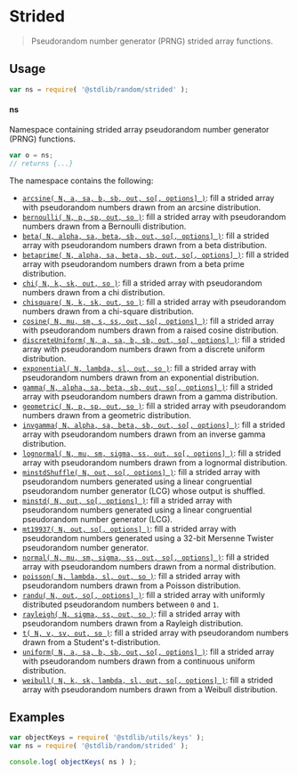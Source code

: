 <!--

@license Apache-2.0

Copyright (c) 2023 The Stdlib Authors.

Licensed under the Apache License, Version 2.0 (the "License");
you may not use this file except in compliance with the License.
You may obtain a copy of the License at

   http://www.apache.org/licenses/LICENSE-2.0

Unless required by applicable law or agreed to in writing, software
distributed under the License is distributed on an "AS IS" BASIS,
WITHOUT WARRANTIES OR CONDITIONS OF ANY KIND, either express or implied.
See the License for the specific language governing permissions and
limitations under the License.

-->

# Strided

> Pseudorandom number generator (PRNG) strided array functions.

<section class="usage">

## Usage

```javascript
var ns = require( '@stdlib/random/strided' );
```

#### ns

Namespace containing strided array pseudorandom number generator (PRNG) functions.

```javascript
var o = ns;
// returns {...}
```

The namespace contains the following:

<!-- <toc pattern="*"> -->

<div class="namespace-toc">

-   <span class="signature">[`arcsine( N, a, sa, b, sb, out, so[, options] )`][@stdlib/random/strided/arcsine]</span><span class="delimiter">: </span><span class="description">fill a strided array with pseudorandom numbers drawn from an arcsine distribution.</span>
-   <span class="signature">[`bernoulli( N, p, sp, out, so )`][@stdlib/random/strided/bernoulli]</span><span class="delimiter">: </span><span class="description">fill a strided array with pseudorandom numbers drawn from a Bernoulli distribution.</span>
-   <span class="signature">[`beta( N, alpha, sa, beta, sb, out, so[, options] )`][@stdlib/random/strided/beta]</span><span class="delimiter">: </span><span class="description">fill a strided array with pseudorandom numbers drawn from a beta distribution.</span>
-   <span class="signature">[`betaprime( N, alpha, sa, beta, sb, out, so[, options] )`][@stdlib/random/strided/betaprime]</span><span class="delimiter">: </span><span class="description">fill a strided array with pseudorandom numbers drawn from a beta prime distribution.</span>
-   <span class="signature">[`chi( N, k, sk, out, so )`][@stdlib/random/strided/chi]</span><span class="delimiter">: </span><span class="description">fill a strided array with pseudorandom numbers drawn from a chi distribution.</span>
-   <span class="signature">[`chisquare( N, k, sk, out, so )`][@stdlib/random/strided/chisquare]</span><span class="delimiter">: </span><span class="description">fill a strided array with pseudorandom numbers drawn from a chi-square distribution.</span>
-   <span class="signature">[`cosine( N, mu, sm, s, ss, out, so[, options] )`][@stdlib/random/strided/cosine]</span><span class="delimiter">: </span><span class="description">fill a strided array with pseudorandom numbers drawn from a raised cosine distribution.</span>
-   <span class="signature">[`discreteUniform( N, a, sa, b, sb, out, so[, options] )`][@stdlib/random/strided/discrete-uniform]</span><span class="delimiter">: </span><span class="description">fill a strided array with pseudorandom numbers drawn from a discrete uniform distribution.</span>
-   <span class="signature">[`exponential( N, lambda, sl, out, so )`][@stdlib/random/strided/exponential]</span><span class="delimiter">: </span><span class="description">fill a strided array with pseudorandom numbers drawn from an exponential distribution.</span>
-   <span class="signature">[`gamma( N, alpha, sa, beta, sb, out, so[, options] )`][@stdlib/random/strided/gamma]</span><span class="delimiter">: </span><span class="description">fill a strided array with pseudorandom numbers drawn from a gamma distribution.</span>
-   <span class="signature">[`geometric( N, p, sp, out, so )`][@stdlib/random/strided/geometric]</span><span class="delimiter">: </span><span class="description">fill a strided array with pseudorandom numbers drawn from a geometric distribution.</span>
-   <span class="signature">[`invgamma( N, alpha, sa, beta, sb, out, so[, options] )`][@stdlib/random/strided/invgamma]</span><span class="delimiter">: </span><span class="description">fill a strided array with pseudorandom numbers drawn from an inverse gamma distribution.</span>
-   <span class="signature">[`lognormal( N, mu, sm, sigma, ss, out, so[, options] )`][@stdlib/random/strided/lognormal]</span><span class="delimiter">: </span><span class="description">fill a strided array with pseudorandom numbers drawn from a lognormal distribution.</span>
-   <span class="signature">[`minstdShuffle( N, out, so[, options] )`][@stdlib/random/strided/minstd-shuffle]</span><span class="delimiter">: </span><span class="description">fill a strided array with pseudorandom numbers generated using a linear congruential pseudorandom number generator (LCG) whose output is shuffled.</span>
-   <span class="signature">[`minstd( N, out, so[, options] )`][@stdlib/random/strided/minstd]</span><span class="delimiter">: </span><span class="description">fill a strided array with pseudorandom numbers generated using a linear congruential pseudorandom number generator (LCG).</span>
-   <span class="signature">[`mt19937( N, out, so[, options] )`][@stdlib/random/strided/mt19937]</span><span class="delimiter">: </span><span class="description">fill a strided array with pseudorandom numbers generated using a 32-bit Mersenne Twister pseudorandom number generator.</span>
-   <span class="signature">[`normal( N, mu, sm, sigma, ss, out, so[, options] )`][@stdlib/random/strided/normal]</span><span class="delimiter">: </span><span class="description">fill a strided array with pseudorandom numbers drawn from a normal distribution.</span>
-   <span class="signature">[`poisson( N, lambda, sl, out, so )`][@stdlib/random/strided/poisson]</span><span class="delimiter">: </span><span class="description">fill a strided array with pseudorandom numbers drawn from a Poisson distribution.</span>
-   <span class="signature">[`randu( N, out, so[, options] )`][@stdlib/random/strided/randu]</span><span class="delimiter">: </span><span class="description">fill a strided array with uniformly distributed pseudorandom numbers between `0` and `1`.</span>
-   <span class="signature">[`rayleigh( N, sigma, ss, out, so )`][@stdlib/random/strided/rayleigh]</span><span class="delimiter">: </span><span class="description">fill a strided array with pseudorandom numbers drawn from a Rayleigh distribution.</span>
-   <span class="signature">[`t( N, v, sv, out, so )`][@stdlib/random/strided/t]</span><span class="delimiter">: </span><span class="description">fill a strided array with pseudorandom numbers drawn from a Student's t-distribution.</span>
-   <span class="signature">[`uniform( N, a, sa, b, sb, out, so[, options] )`][@stdlib/random/strided/uniform]</span><span class="delimiter">: </span><span class="description">fill a strided array with pseudorandom numbers drawn from a continuous uniform distribution.</span>
-   <span class="signature">[`weibull( N, k, sk, lambda, sl, out, so[, options] )`][@stdlib/random/strided/weibull]</span><span class="delimiter">: </span><span class="description">fill a strided array with pseudorandom numbers drawn from a Weibull distribution.</span>

</div>

<!-- </toc> -->

</section>

<!-- /.usage -->

<section class="examples">

## Examples

<!-- TODO: better examples -->

<!-- eslint no-undef: "error" -->

```javascript
var objectKeys = require( '@stdlib/utils/keys' );
var ns = require( '@stdlib/random/strided' );

console.log( objectKeys( ns ) );
```

</section>

<!-- /.examples -->

<!-- Section for related `stdlib` packages. Do not manually edit this section, as it is automatically populated. -->

<section class="related">

</section>

<!-- /.related -->

<!-- Section for all links. Make sure to keep an empty line after the `section` element and another before the `/section` close. -->

<section class="links">

<!-- <toc-links> -->

[@stdlib/random/strided/arcsine]: https://github.com/stdlib-js/random/tree/main/strided/arcsine

[@stdlib/random/strided/bernoulli]: https://github.com/stdlib-js/random/tree/main/strided/bernoulli

[@stdlib/random/strided/beta]: https://github.com/stdlib-js/random/tree/main/strided/beta

[@stdlib/random/strided/betaprime]: https://github.com/stdlib-js/random/tree/main/strided/betaprime

[@stdlib/random/strided/chi]: https://github.com/stdlib-js/random/tree/main/strided/chi

[@stdlib/random/strided/chisquare]: https://github.com/stdlib-js/random/tree/main/strided/chisquare

[@stdlib/random/strided/cosine]: https://github.com/stdlib-js/random/tree/main/strided/cosine

[@stdlib/random/strided/discrete-uniform]: https://github.com/stdlib-js/random/tree/main/strided/discrete-uniform

[@stdlib/random/strided/exponential]: https://github.com/stdlib-js/random/tree/main/strided/exponential

[@stdlib/random/strided/gamma]: https://github.com/stdlib-js/random/tree/main/strided/gamma

[@stdlib/random/strided/geometric]: https://github.com/stdlib-js/random/tree/main/strided/geometric

[@stdlib/random/strided/invgamma]: https://github.com/stdlib-js/random/tree/main/strided/invgamma

[@stdlib/random/strided/lognormal]: https://github.com/stdlib-js/random/tree/main/strided/lognormal

[@stdlib/random/strided/minstd-shuffle]: https://github.com/stdlib-js/random/tree/main/strided/minstd-shuffle

[@stdlib/random/strided/minstd]: https://github.com/stdlib-js/random/tree/main/strided/minstd

[@stdlib/random/strided/mt19937]: https://github.com/stdlib-js/random/tree/main/strided/mt19937

[@stdlib/random/strided/normal]: https://github.com/stdlib-js/random/tree/main/strided/normal

[@stdlib/random/strided/poisson]: https://github.com/stdlib-js/random/tree/main/strided/poisson

[@stdlib/random/strided/randu]: https://github.com/stdlib-js/random/tree/main/strided/randu

[@stdlib/random/strided/rayleigh]: https://github.com/stdlib-js/random/tree/main/strided/rayleigh

[@stdlib/random/strided/t]: https://github.com/stdlib-js/random/tree/main/strided/t

[@stdlib/random/strided/uniform]: https://github.com/stdlib-js/random/tree/main/strided/uniform

[@stdlib/random/strided/weibull]: https://github.com/stdlib-js/random/tree/main/strided/weibull

<!-- </toc-links> -->

</section>

<!-- /.links -->
